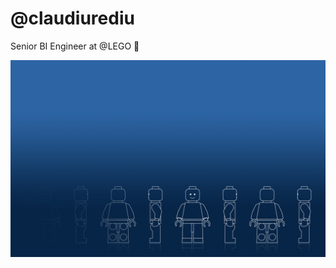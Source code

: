 # @claudiurediu

Senior BI Engineer at @LEGO 👋

<img src="LEGO_Transformation.jpg" alt="LEGO Wallpaper" />
